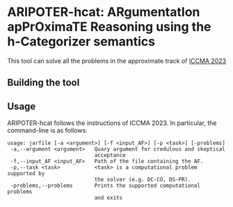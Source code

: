 # ARIPOTER-hcat: ARgumentatIon apPrOximaTE Reasoning using the h-Categorizer semantics

This tool can solve all the problems in the approximate track of [ICCMA 2023](https://iccma2023.github.io/)

## Building the tool


## Usage
ARIPOTER-hcat follows the instructions of ICCMA 2023. In particular, the command-line is as follows:
```text
usage: jarfile [-a <argument>] [-f <input_AF>] [-p <task>] [-problems]
 -a,--argument <argument>   Quary argument for credulous and skeptical
                            acceptance
 -f,--input_AF <input_AF>   Path of the file containing the AF.
 -p,--task <task>           <task> is a computational problem supported by
                            the solver (e.g. DC-CO, DS-PR).
 -problems,--problems       Prints the supported computational problems
                            and exits
```
